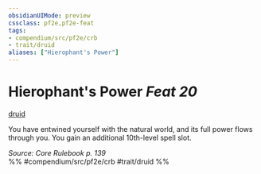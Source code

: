```yaml
---
obsidianUIMode: preview
cssclass: pf2e,pf2e-feat
tags:
- compendium/src/pf2e/crb
- trait/druid
aliases: ["Hierophant's Power"]
---
```

# Hierophant's Power  *Feat 20*  
[druid](Reference/Rules/Traits/druid.md "Druid Class Trait")  


You have entwined yourself with the natural world, and its full power flows through you. You gain an additional 10th-level spell slot.

*Source: Core Rulebook p. 139*  
%% #compendium/src/pf2e/crb #trait/druid %%